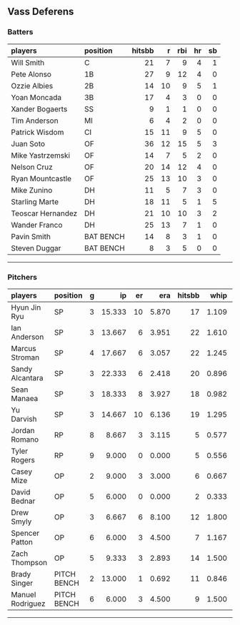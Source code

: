 ## Vass Deferens

### Batters

 
|players           |position  | hitsbb|  r| rbi| hr| sb| 
|:-----------------|:---------|------:|--:|---:|--:|--:| 
|Will Smith        |C         |     21|  7|   9|  4|  1| 
|Pete Alonso       |1B        |     27|  9|  12|  4|  0| 
|Ozzie Albies      |2B        |     14| 10|   9|  5|  1| 
|Yoan Moncada      |3B        |     17|  4|   3|  0|  0| 
|Xander Bogaerts   |SS        |      9|  1|   1|  0|  0| 
|Tim Anderson      |MI        |      6|  4|   2|  0|  0| 
|Patrick Wisdom    |CI        |     15| 11|   9|  5|  0| 
|Juan Soto         |OF        |     36| 12|  15|  5|  3| 
|Mike Yastrzemski  |OF        |     14|  7|   5|  2|  0| 
|Nelson Cruz       |OF        |     20| 14|  12|  4|  0| 
|Ryan Mountcastle  |OF        |     25| 13|  10|  3|  0| 
|Mike Zunino       |DH        |     11|  5|   7|  3|  0| 
|Starling Marte    |DH        |     18| 11|   5|  1|  5| 
|Teoscar Hernandez |DH        |     21| 10|  10|  3|  2| 
|Wander Franco     |DH        |     25| 13|   7|  1|  0| 
|Pavin Smith       |BAT BENCH |     14|  8|   3|  1|  0| 
|Steven Duggar     |BAT BENCH |      8|  3|   5|  0|  0| 


* * *

### Pitchers

 
|players          |position    |  g|     ip| er|   era| hitsbb|  whip| so|  w| sv| 
|:----------------|:-----------|--:|------:|--:|-----:|------:|-----:|--:|--:|--:| 
|Hyun Jin Ryu     |SP          |  3| 15.333| 10| 5.870|     17| 1.109| 16|  1|  0| 
|Ian Anderson     |SP          |  3| 13.667|  6| 3.951|     22| 1.610|  9|  2|  0| 
|Marcus Stroman   |SP          |  4| 17.667|  6| 3.057|     22| 1.245| 14|  0|  0| 
|Sandy Alcantara  |SP          |  3| 22.333|  6| 2.418|     20| 0.896| 32|  1|  0| 
|Sean Manaea      |SP          |  3| 18.333|  8| 3.927|     18| 0.982| 23|  1|  0| 
|Yu Darvish       |SP          |  3| 14.667| 10| 6.136|     19| 1.295| 16|  1|  0| 
|Jordan Romano    |RP          |  8|  8.667|  3| 3.115|      5| 0.577| 10|  2|  4| 
|Tyler Rogers     |RP          |  9|  9.000|  0| 0.000|      5| 0.556|  7|  2|  1| 
|Casey Mize       |OP          |  2|  9.000|  3| 3.000|      6| 0.667|  6|  0|  0| 
|David Bednar     |OP          |  5|  6.000|  0| 0.000|      2| 0.333| 10|  0|  1| 
|Drew Smyly       |OP          |  3|  6.667|  6| 8.100|     12| 1.800|  6|  0|  0| 
|Spencer Patton   |OP          |  6|  6.000|  3| 4.500|      7| 1.167|  3|  0|  1| 
|Zach Thompson    |OP          |  5|  9.333|  3| 2.893|     14| 1.500|  4|  0|  0| 
|Brady Singer     |PITCH BENCH |  2| 13.000|  1| 0.692|     11| 0.846| 11|  1|  0| 
|Manuel Rodriguez |PITCH BENCH |  6|  6.000|  3| 4.500|      9| 1.500|  3|  1|  0| 


* * *



